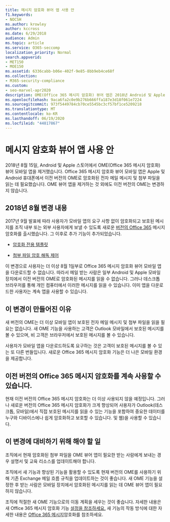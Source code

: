 ```yaml
---
title: 메시지 암호화 뷰어 앱 사용 안
f1.keywords:
- NOCSH
ms.author: krowley
author: kccross
ms.date: 6/29/2018
audience: Admin
ms.topic: article
ms.service: O365-seccomp
localization_priority: Normal
search.appverid:
- MET150
- MOE150
ms.assetid: 6336cabb-b06e-402f-9e85-8bb9eb4ce68f
ms.collection:
- M365-security-compliance
ms.custom:
- seo-marvel-apr2020
description: OME(Office 365 메시지 암호화) 뷰어 앱은 2018년 Android 및 Apple 스토어에서 제거되었습니다.
ms.openlocfilehash: 9aca6fa2c0e9b276b666ffa187e3d18f061e7224
ms.sourcegitcommit: 973f5449784cb70ce5545bc3cf57bf1ce5209218
ms.translationtype: MT
ms.contentlocale: ko-KR
ms.lasthandoff: 06/19/2020
ms.locfileid: "44817867"
---
```

# <a name="deprecating-message-encryption-viewer-app"></a>메시지 암호화 뷰어 앱 사용 안

2018년 8월 15일, Android 및 Apple 스토어에서 OME(Office 365 메시지 암호화) 뷰어 모바일 앱을 제거했습니다. Office 365 메시지 암호화 뷰어 모바일 앱은 Apple 및 Android 휴대폰에서 이전 버전의 OME로 암호화된 전자 메일 메시지 및 첨부 파일을 읽는 데 필요했습니다. OME 뷰어 앱을 제거하는 것 외에도 이전 버전의 OME는 변경하지 않습니다.
  
## <a name="changes-from-august-2018"></a>2018년 8월 변경 내용

2017년 9월 발표에 따라 사용자가 모바일 앱의 요구 사항 없이 암호화되고 보호된 메시지를 조직 내부 또는 외부 사용자에게 보낼 수 있도록 새로운 [버전의 Office 365](https://aka.ms/ome2017) 메시지 암호화를 출시했습니다. 그 이후로 추가 기능이 추가되었습니다.
  
- [암호화 전용 템플릿](https://aka.ms/encryptonly)

- [첨부 파일 암호 해독 제어](https://techcommunity.microsoft.com/t5/Security-Privacy-and-Compliance/Admin-control-for-attachments-now-available-in-Office-365/ba-p/204007)
    
이 변경으로 사용자는 더 이상 8월 1일부로 Office 365 메시지 암호화 뷰어 모바일 앱을 다운로드할 수 없습니다. 따라서 메일 받는 사람은 일부 Android 및 Apple 모바일 장치에서 이전 버전의 OME로 암호화된 메시지를 읽을 수 없습니다. 그러나 데스크톱 브라우저를 통해 개인 컴퓨터에서 이러한 메시지를 읽을 수 있습니다. 이미 앱을 다운로드한 사용자는 계속 앱을 사용할 수 있습니다.
  
## <a name="why-this-change-was-made"></a>이 변경이 만들어진 이유

새 버전의 OME는 더 이상 모바일 앱이 보호된 전자 메일 메시지 및 첨부 파일을 읽을 필요는 없습니다. 새 OME 기능을 사용하는 고객은 Outlook 모바일에서 보호된 메시지를 볼 수 있으며, 비 고객은 브라우저에서 보호된 메시지를 볼 수 있습니다.
  
사용자가 모바일 앱을 다운로드하도록 요구하는 것은 고객이 보호된 메시지를 볼 수 있는 또 다른 번들입니다. 새로운 Office 365 메시지 암호화 기능은 더 나은 모바일 환경을 제공합니다.
  
## <a name="can-i-still-use-the-previous-version-of-office-365-message-encryption"></a>이전 버전의 Office 365 메시지 암호화를 계속 사용할 수 있습니다.

현재 이전 버전의 Office 365 메시지 암호화는 더 이상 사용되지 않을 예정입니다. 그러나 새로운 버전의 Office 365 메시지 암호화가 크게 향상되어 사용자가 Outlook(데스크톱, 모바일)에서 직접 보호된 메시지를 읽을 수 있는 기능을 포함하여 중요한 데이터를 누구와 디바이스에나 쉽게 암호화하고 보호할 수 있습니다. 및 웹)을 사용할 수 있습니다. 
  
## <a name="what-do-i-need-to-do-to-prepare-for-this-change"></a>이 변경에 대비하기 위해 해야 할 일

조직에서 현재 암호화된 첨부 파일을 OME 뷰어 앱이 필요한 받는 사람에게 보내는 경우 설명서 및 교육 리소스를 업데이트해야 합니다.
  
조직에서 새 기능과 향상된 기능을 활용할 수 있도록 현재 버전의 OME를 사용하기 위해 기존 Exchange 메일 흐름 규칙을 업데이트하는 것이 좋습니다. 새 OME 기능을 설정한 후 받는 사람은 모바일 장치에서 암호화된 메시지를 읽는 데 OME 뷰어 앱이 필요하지 않습니다.
  
조직에 적절한 새 OME 기능으로의 이동 계획을 세우는 것이 좋습니다. 자세한 내용은 새 Office 365 메시지 암호화 기능 [설정을 참조하세요.](set-up-new-message-encryption-capabilities.md) 새 기능의 작동 방식에 대한 자세한 내용은 [Office 365 메시지](ome.md)암호화를 참조하세요.
  

